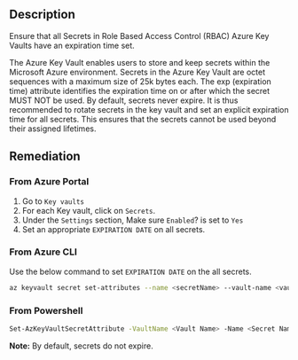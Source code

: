 ## Description

Ensure that all Secrets in Role Based Access Control (RBAC) Azure Key Vaults have an expiration time set.

The Azure Key Vault enables users to store and keep secrets within the Microsoft Azure environment. Secrets in the Azure Key Vault are octet sequences with a maximum size of 25k bytes each. The exp (expiration time) attribute identifies the expiration time on or after which the secret MUST NOT be used. By default, secrets never expire. It is thus recommended to rotate secrets in the key vault and set an explicit expiration time for all secrets. This ensures that the secrets cannot be used beyond their assigned lifetimes.

## Remediation

### From Azure Portal

  1. Go to `Key vaults`
  2. For each Key vault, click on `Secrets`.
  3. Under the `Settings` section, Make sure `Enabled`? is set to `Yes`
  4. Set an appropriate `EXPIRATION DATE` on all secrets.

### From Azure CLI

Use the below command to set `EXPIRATION DATE` on the all secrets.

```bash
az keyvault secret set-attributes --name <secretName> --vault-name <vaultName> --expires Y-m-d'T'H:M:S'Z'
```

### From Powershell

```bash
Set-AzKeyVaultSecretAttribute -VaultName <Vault Name> -Name <Secret Name> - Expires <DateTime>
 ```

**Note:** By default, secrets do not expire.
